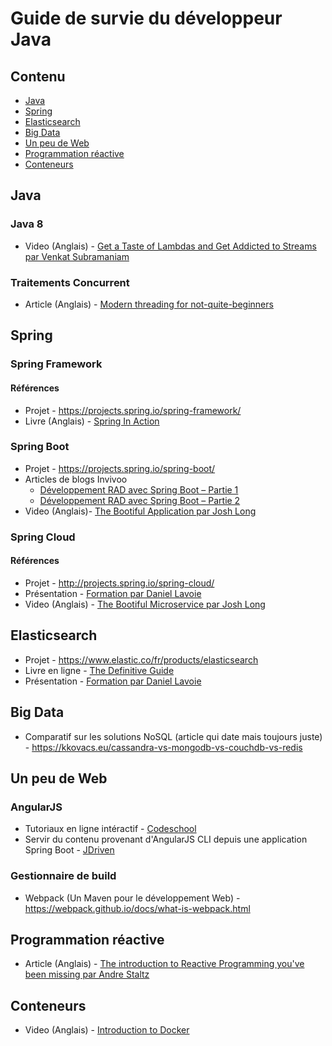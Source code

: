 # Guide de survie du développeur Java

## Contenu

* [Java](#java)
* [Spring](#spring)
* [Elasticsearch](#elasticsearch)
* [Big Data](#big-data)
* [Un peu de Web](#un-peu-de-web)
* [Programmation réactive](#programmation-réactive)
* [Conteneurs](#conteneurs)

## Java

### Java 8

* Video (Anglais) - [Get a Taste of Lambdas and Get Addicted to Streams par Venkat Subramaniam](https://www.youtube.com/watch?v=1OpAgZvYXLQ)

### Traitements Concurrent

* Article (Anglais) - [Modern threading for not-quite-beginners](http://www.javaworld.com/article/2078679/java-concurrency/java-concurrency-modern-threading-for-not-quite-beginners.html)

## Spring

### Spring Framework

#### Références

* Projet - https://projects.spring.io/spring-framework/
* Livre (Anglais) - [Spring In Action](https://www.manning.com/books/spring-in-action-fourth-edition)

### Spring Boot

* Projet - https://projects.spring.io/spring-boot/
* Articles de blogs Invivoo
  * [Développement RAD avec Spring Boot – Partie 1](http://blog.invivoo.com/developpement-rad-avec-spring-boot-partie-1/)
  * [Développement RAD avec Spring Boot – Partie 2](http://blog.invivoo.com/developpement-rad-avec-spring-boot-partie-2/)
* Video (Anglais)- [The Bootiful Application par Josh Long](https://www.youtube.com/watch?v=kGDcroKVECk)

### Spring Cloud

#### Références

* Projet - http://projects.spring.io/spring-cloud/
* Présentation - [Formation par Daniel Lavoie](https://daniellavoie.github.io/formation-spring-cloud)
* Video (Anglais) - [The Bootiful Microservice par Josh Long](https://www.youtube.com/watch?v=rqQOSG0DWPY&index=9&list=PLRsbF2sD7JVo_QfQOFD95VHv9jwz8tf5i)

## Elasticsearch

* Projet - https://www.elastic.co/fr/products/elasticsearch
* Livre en ligne - [The Definitive Guide](https://www.elastic.co/guide/en/elasticsearch/guide/current/index.html)
* Présentation - [Formation par Daniel Lavoie](https://github.com/daniellavoie/formation-elk/blob/master/plan-de-cours.pdf)

## Big Data

* Comparatif sur les solutions NoSQL (article qui date mais toujours juste) - https://kkovacs.eu/cassandra-vs-mongodb-vs-couchdb-vs-redis

## Un peu de Web

### AngularJS

* Tutoriaux en ligne intéractif - [Codeschool](https://www.codeschool.com/courses/shaping-up-with-angular-js)
* Servir du contenu provenant d'AngularJS CLI depuis une application Spring Boot - [JDriven](https://blog.jdriven.com/2016/12/angular2-spring-boot-getting-started/)

### Gestionnaire de build

* Webpack (Un Maven pour le développement Web) - https://webpack.github.io/docs/what-is-webpack.html

## Programmation réactive

* Article (Anglais) - [The introduction to Reactive Programming you've been missing par Andre Staltz](https://gist.github.com/staltz/868e7e9bc2a7b8c1f754)

## Conteneurs

* Video (Anglais) - [Introduction to Docker](https://www.youtube.com/watch?v=Q5POuMHxW-0)
